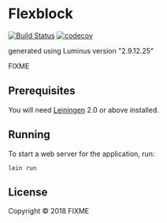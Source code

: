 # Flexblock

[![Build Status](https://travis-ci.org/ReilySiegel/flexblock.svg?branch=master)](https://travis-ci.org/ReilySiegel/flexblock)
[![codecov](https://codecov.io/gh/ReilySiegel/flexblock/branch/master/graph/badge.svg)](https://codecov.io/gh/ReilySiegel/flexblock)

generated using Luminus version "2.9.12.25"

FIXME

## Prerequisites

You will need [Leiningen][1] 2.0 or above installed.

[1]: https://github.com/technomancy/leiningen

## Running

To start a web server for the application, run:

    lein run

## License

Copyright © 2018 FIXME
